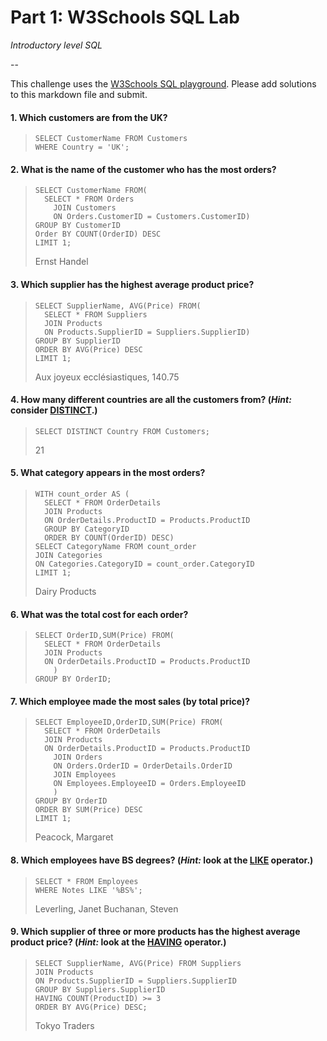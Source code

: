 # Part 1: W3Schools SQL Lab 

*Introductory level SQL*

--

This challenge uses the [W3Schools SQL playground](http://www.w3schools.com/sql/trysql.asp?filename=trysql_select_all). Please add solutions to this markdown file and submit.

#### 1. Which customers are from the UK?
>
> ```
> SELECT CustomerName FROM Customers
> WHERE Country = 'UK';
> ```

#### 2. What is the name of the customer who has the most orders?
> 
> 
> ```
> SELECT CustomerName FROM(
> 	SELECT * FROM Orders
>     JOIN Customers
>     ON Orders.CustomerID = Customers.CustomerID)
> GROUP BY CustomerID
> Order BY COUNT(OrderID) DESC
> LIMIT 1;
> ```
> 
> Ernst Handel


#### 3. Which supplier has the highest average product price?
> 
> ```
> SELECT SupplierName, AVG(Price) FROM(
> 	SELECT * FROM Suppliers
> 	JOIN Products
> 	ON Products.SupplierID = Suppliers.SupplierID)
> GROUP BY SupplierID
> ORDER BY AVG(Price) DESC
> LIMIT 1;
> ```
> 
> Aux joyeux ecclésiastiques, 140.75

#### 4. How many different countries are all the customers from? (*Hint:* consider [DISTINCT](http://www.w3schools.com/sql/sql_distinct.asp).)
> 
> ```
> SELECT DISTINCT Country FROM Customers;
> ```
> 
> 21


#### 5. What category appears in the most orders?
> 
> ```
> WITH count_order AS (
> 	SELECT * FROM OrderDetails
> 	JOIN Products
> 	ON OrderDetails.ProductID = Products.ProductID
> 	GROUP BY CategoryID
> 	ORDER BY COUNT(OrderID) DESC)
> SELECT CategoryName FROM count_order
> JOIN Categories
> ON Categories.CategoryID = count_order.CategoryID
> LIMIT 1;
> ```
> Dairy Products

#### 6. What was the total cost for each order?
> 
> ```
> SELECT OrderID,SUM(Price) FROM(
> 	SELECT * FROM OrderDetails
> 	JOIN Products
> 	ON OrderDetails.ProductID = Products.ProductID
>     )
> GROUP BY OrderID;
> ```


#### 7. Which employee made the most sales (by total price)?
> 
> ```
> SELECT EmployeeID,OrderID,SUM(Price) FROM(
> 	SELECT * FROM OrderDetails
> 	JOIN Products
> 	ON OrderDetails.ProductID = Products.ProductID
>     JOIN Orders
>     ON Orders.OrderID = OrderDetails.OrderID
>     JOIN Employees
>     ON Employees.EmployeeID = Orders.EmployeeID
>     )
> GROUP BY OrderID
> ORDER BY SUM(Price) DESC
> LIMIT 1;
> ```
> Peacock, Margaret

#### 8. Which employees have BS degrees? (*Hint:* look at the [LIKE](http://www.w3schools.com/sql/sql_like.asp) operator.)
> 
> ```
> SELECT * FROM Employees
> WHERE Notes LIKE '%BS%';
> ```
> Leverling,	Janet
> Buchanan,	Steven

#### 9. Which supplier of three or more products has the highest average product price? (*Hint:* look at the [HAVING](http://www.w3schools.com/sql/sql_having.asp) operator.)
> ```
> SELECT SupplierName, AVG(Price) FROM Suppliers
> JOIN Products
> ON Products.SupplierID = Suppliers.SupplierID
> GROUP BY Suppliers.SupplierID
> HAVING COUNT(ProductID) >= 3
> ORDER BY AVG(Price) DESC;
> ```
> Tokyo Traders
